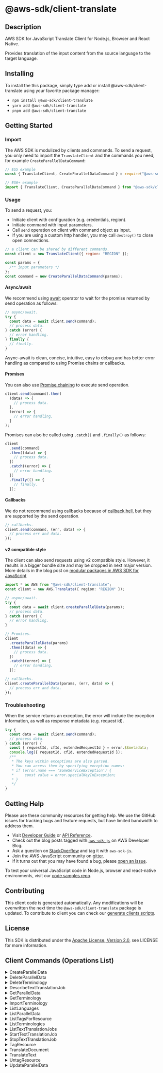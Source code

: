 <!-- generated file, do not edit directly -->

# @aws-sdk/client-translate

## Description

AWS SDK for JavaScript Translate Client for Node.js, Browser and React Native.

<p>Provides translation of the input content from the source language to the target language.</p>

## Installing

To install the this package, simply type add or install @aws-sdk/client-translate
using your favorite package manager:

- `npm install @aws-sdk/client-translate`
- `yarn add @aws-sdk/client-translate`
- `pnpm add @aws-sdk/client-translate`

## Getting Started

### Import

The AWS SDK is modulized by clients and commands.
To send a request, you only need to import the `TranslateClient` and
the commands you need, for example `CreateParallelDataCommand`:

```js
// ES5 example
const { TranslateClient, CreateParallelDataCommand } = require("@aws-sdk/client-translate");
```

```ts
// ES6+ example
import { TranslateClient, CreateParallelDataCommand } from "@aws-sdk/client-translate";
```

### Usage

To send a request, you:

- Initiate client with configuration (e.g. credentials, region).
- Initiate command with input parameters.
- Call `send` operation on client with command object as input.
- If you are using a custom http handler, you may call `destroy()` to close open connections.

```js
// a client can be shared by different commands.
const client = new TranslateClient({ region: "REGION" });

const params = {
  /** input parameters */
};
const command = new CreateParallelDataCommand(params);
```

#### Async/await

We recommend using [await](https://developer.mozilla.org/en-US/docs/Web/JavaScript/Reference/Operators/await)
operator to wait for the promise returned by send operation as follows:

```js
// async/await.
try {
  const data = await client.send(command);
  // process data.
} catch (error) {
  // error handling.
} finally {
  // finally.
}
```

Async-await is clean, concise, intuitive, easy to debug and has better error handling
as compared to using Promise chains or callbacks.

#### Promises

You can also use [Promise chaining](https://developer.mozilla.org/en-US/docs/Web/JavaScript/Guide/Using_promises#chaining)
to execute send operation.

```js
client.send(command).then(
  (data) => {
    // process data.
  },
  (error) => {
    // error handling.
  }
);
```

Promises can also be called using `.catch()` and `.finally()` as follows:

```js
client
  .send(command)
  .then((data) => {
    // process data.
  })
  .catch((error) => {
    // error handling.
  })
  .finally(() => {
    // finally.
  });
```

#### Callbacks

We do not recommend using callbacks because of [callback hell](http://callbackhell.com/),
but they are supported by the send operation.

```js
// callbacks.
client.send(command, (err, data) => {
  // process err and data.
});
```

#### v2 compatible style

The client can also send requests using v2 compatible style.
However, it results in a bigger bundle size and may be dropped in next major version. More details in the blog post
on [modular packages in AWS SDK for JavaScript](https://aws.amazon.com/blogs/developer/modular-packages-in-aws-sdk-for-javascript/)

```ts
import * as AWS from "@aws-sdk/client-translate";
const client = new AWS.Translate({ region: "REGION" });

// async/await.
try {
  const data = await client.createParallelData(params);
  // process data.
} catch (error) {
  // error handling.
}

// Promises.
client
  .createParallelData(params)
  .then((data) => {
    // process data.
  })
  .catch((error) => {
    // error handling.
  });

// callbacks.
client.createParallelData(params, (err, data) => {
  // process err and data.
});
```

### Troubleshooting

When the service returns an exception, the error will include the exception information,
as well as response metadata (e.g. request id).

```js
try {
  const data = await client.send(command);
  // process data.
} catch (error) {
  const { requestId, cfId, extendedRequestId } = error.$$metadata;
  console.log({ requestId, cfId, extendedRequestId });
  /**
   * The keys within exceptions are also parsed.
   * You can access them by specifying exception names:
   * if (error.name === 'SomeServiceException') {
   *     const value = error.specialKeyInException;
   * }
   */
}
```

## Getting Help

Please use these community resources for getting help.
We use the GitHub issues for tracking bugs and feature requests, but have limited bandwidth to address them.

- Visit [Developer Guide](https://docs.aws.amazon.com/sdk-for-javascript/v3/developer-guide/welcome.html)
  or [API Reference](https://docs.aws.amazon.com/AWSJavaScriptSDK/v3/latest/index.html).
- Check out the blog posts tagged with [`aws-sdk-js`](https://aws.amazon.com/blogs/developer/tag/aws-sdk-js/)
  on AWS Developer Blog.
- Ask a question on [StackOverflow](https://stackoverflow.com/questions/tagged/aws-sdk-js) and tag it with `aws-sdk-js`.
- Join the AWS JavaScript community on [gitter](https://gitter.im/aws/aws-sdk-js-v3).
- If it turns out that you may have found a bug, please [open an issue](https://github.com/aws/aws-sdk-js-v3/issues/new/choose).

To test your universal JavaScript code in Node.js, browser and react-native environments,
visit our [code samples repo](https://github.com/aws-samples/aws-sdk-js-tests).

## Contributing

This client code is generated automatically. Any modifications will be overwritten the next time the `@aws-sdk/client-translate` package is updated.
To contribute to client you can check our [generate clients scripts](https://github.com/aws/aws-sdk-js-v3/tree/main/scripts/generate-clients).

## License

This SDK is distributed under the
[Apache License, Version 2.0](http://www.apache.org/licenses/LICENSE-2.0),
see LICENSE for more information.

## Client Commands (Operations List)

<details>
<summary>
CreateParallelData
</summary>

[Command API Reference](https://docs.aws.amazon.com/AWSJavaScriptSDK/v3/latest/clients/client-translate/classes/createparalleldatacommand.html) / [Input](https://docs.aws.amazon.com/AWSJavaScriptSDK/v3/latest/clients/client-translate/interfaces/createparalleldatacommandinput.html) / [Output](https://docs.aws.amazon.com/AWSJavaScriptSDK/v3/latest/clients/client-translate/interfaces/createparalleldatacommandoutput.html)

</details>
<details>
<summary>
DeleteParallelData
</summary>

[Command API Reference](https://docs.aws.amazon.com/AWSJavaScriptSDK/v3/latest/clients/client-translate/classes/deleteparalleldatacommand.html) / [Input](https://docs.aws.amazon.com/AWSJavaScriptSDK/v3/latest/clients/client-translate/interfaces/deleteparalleldatacommandinput.html) / [Output](https://docs.aws.amazon.com/AWSJavaScriptSDK/v3/latest/clients/client-translate/interfaces/deleteparalleldatacommandoutput.html)

</details>
<details>
<summary>
DeleteTerminology
</summary>

[Command API Reference](https://docs.aws.amazon.com/AWSJavaScriptSDK/v3/latest/clients/client-translate/classes/deleteterminologycommand.html) / [Input](https://docs.aws.amazon.com/AWSJavaScriptSDK/v3/latest/clients/client-translate/interfaces/deleteterminologycommandinput.html) / [Output](https://docs.aws.amazon.com/AWSJavaScriptSDK/v3/latest/clients/client-translate/interfaces/deleteterminologycommandoutput.html)

</details>
<details>
<summary>
DescribeTextTranslationJob
</summary>

[Command API Reference](https://docs.aws.amazon.com/AWSJavaScriptSDK/v3/latest/clients/client-translate/classes/describetexttranslationjobcommand.html) / [Input](https://docs.aws.amazon.com/AWSJavaScriptSDK/v3/latest/clients/client-translate/interfaces/describetexttranslationjobcommandinput.html) / [Output](https://docs.aws.amazon.com/AWSJavaScriptSDK/v3/latest/clients/client-translate/interfaces/describetexttranslationjobcommandoutput.html)

</details>
<details>
<summary>
GetParallelData
</summary>

[Command API Reference](https://docs.aws.amazon.com/AWSJavaScriptSDK/v3/latest/clients/client-translate/classes/getparalleldatacommand.html) / [Input](https://docs.aws.amazon.com/AWSJavaScriptSDK/v3/latest/clients/client-translate/interfaces/getparalleldatacommandinput.html) / [Output](https://docs.aws.amazon.com/AWSJavaScriptSDK/v3/latest/clients/client-translate/interfaces/getparalleldatacommandoutput.html)

</details>
<details>
<summary>
GetTerminology
</summary>

[Command API Reference](https://docs.aws.amazon.com/AWSJavaScriptSDK/v3/latest/clients/client-translate/classes/getterminologycommand.html) / [Input](https://docs.aws.amazon.com/AWSJavaScriptSDK/v3/latest/clients/client-translate/interfaces/getterminologycommandinput.html) / [Output](https://docs.aws.amazon.com/AWSJavaScriptSDK/v3/latest/clients/client-translate/interfaces/getterminologycommandoutput.html)

</details>
<details>
<summary>
ImportTerminology
</summary>

[Command API Reference](https://docs.aws.amazon.com/AWSJavaScriptSDK/v3/latest/clients/client-translate/classes/importterminologycommand.html) / [Input](https://docs.aws.amazon.com/AWSJavaScriptSDK/v3/latest/clients/client-translate/interfaces/importterminologycommandinput.html) / [Output](https://docs.aws.amazon.com/AWSJavaScriptSDK/v3/latest/clients/client-translate/interfaces/importterminologycommandoutput.html)

</details>
<details>
<summary>
ListLanguages
</summary>

[Command API Reference](https://docs.aws.amazon.com/AWSJavaScriptSDK/v3/latest/clients/client-translate/classes/listlanguagescommand.html) / [Input](https://docs.aws.amazon.com/AWSJavaScriptSDK/v3/latest/clients/client-translate/interfaces/listlanguagescommandinput.html) / [Output](https://docs.aws.amazon.com/AWSJavaScriptSDK/v3/latest/clients/client-translate/interfaces/listlanguagescommandoutput.html)

</details>
<details>
<summary>
ListParallelData
</summary>

[Command API Reference](https://docs.aws.amazon.com/AWSJavaScriptSDK/v3/latest/clients/client-translate/classes/listparalleldatacommand.html) / [Input](https://docs.aws.amazon.com/AWSJavaScriptSDK/v3/latest/clients/client-translate/interfaces/listparalleldatacommandinput.html) / [Output](https://docs.aws.amazon.com/AWSJavaScriptSDK/v3/latest/clients/client-translate/interfaces/listparalleldatacommandoutput.html)

</details>
<details>
<summary>
ListTagsForResource
</summary>

[Command API Reference](https://docs.aws.amazon.com/AWSJavaScriptSDK/v3/latest/clients/client-translate/classes/listtagsforresourcecommand.html) / [Input](https://docs.aws.amazon.com/AWSJavaScriptSDK/v3/latest/clients/client-translate/interfaces/listtagsforresourcecommandinput.html) / [Output](https://docs.aws.amazon.com/AWSJavaScriptSDK/v3/latest/clients/client-translate/interfaces/listtagsforresourcecommandoutput.html)

</details>
<details>
<summary>
ListTerminologies
</summary>

[Command API Reference](https://docs.aws.amazon.com/AWSJavaScriptSDK/v3/latest/clients/client-translate/classes/listterminologiescommand.html) / [Input](https://docs.aws.amazon.com/AWSJavaScriptSDK/v3/latest/clients/client-translate/interfaces/listterminologiescommandinput.html) / [Output](https://docs.aws.amazon.com/AWSJavaScriptSDK/v3/latest/clients/client-translate/interfaces/listterminologiescommandoutput.html)

</details>
<details>
<summary>
ListTextTranslationJobs
</summary>

[Command API Reference](https://docs.aws.amazon.com/AWSJavaScriptSDK/v3/latest/clients/client-translate/classes/listtexttranslationjobscommand.html) / [Input](https://docs.aws.amazon.com/AWSJavaScriptSDK/v3/latest/clients/client-translate/interfaces/listtexttranslationjobscommandinput.html) / [Output](https://docs.aws.amazon.com/AWSJavaScriptSDK/v3/latest/clients/client-translate/interfaces/listtexttranslationjobscommandoutput.html)

</details>
<details>
<summary>
StartTextTranslationJob
</summary>

[Command API Reference](https://docs.aws.amazon.com/AWSJavaScriptSDK/v3/latest/clients/client-translate/classes/starttexttranslationjobcommand.html) / [Input](https://docs.aws.amazon.com/AWSJavaScriptSDK/v3/latest/clients/client-translate/interfaces/starttexttranslationjobcommandinput.html) / [Output](https://docs.aws.amazon.com/AWSJavaScriptSDK/v3/latest/clients/client-translate/interfaces/starttexttranslationjobcommandoutput.html)

</details>
<details>
<summary>
StopTextTranslationJob
</summary>

[Command API Reference](https://docs.aws.amazon.com/AWSJavaScriptSDK/v3/latest/clients/client-translate/classes/stoptexttranslationjobcommand.html) / [Input](https://docs.aws.amazon.com/AWSJavaScriptSDK/v3/latest/clients/client-translate/interfaces/stoptexttranslationjobcommandinput.html) / [Output](https://docs.aws.amazon.com/AWSJavaScriptSDK/v3/latest/clients/client-translate/interfaces/stoptexttranslationjobcommandoutput.html)

</details>
<details>
<summary>
TagResource
</summary>

[Command API Reference](https://docs.aws.amazon.com/AWSJavaScriptSDK/v3/latest/clients/client-translate/classes/tagresourcecommand.html) / [Input](https://docs.aws.amazon.com/AWSJavaScriptSDK/v3/latest/clients/client-translate/interfaces/tagresourcecommandinput.html) / [Output](https://docs.aws.amazon.com/AWSJavaScriptSDK/v3/latest/clients/client-translate/interfaces/tagresourcecommandoutput.html)

</details>
<details>
<summary>
TranslateDocument
</summary>

[Command API Reference](https://docs.aws.amazon.com/AWSJavaScriptSDK/v3/latest/clients/client-translate/classes/translatedocumentcommand.html) / [Input](https://docs.aws.amazon.com/AWSJavaScriptSDK/v3/latest/clients/client-translate/interfaces/translatedocumentcommandinput.html) / [Output](https://docs.aws.amazon.com/AWSJavaScriptSDK/v3/latest/clients/client-translate/interfaces/translatedocumentcommandoutput.html)

</details>
<details>
<summary>
TranslateText
</summary>

[Command API Reference](https://docs.aws.amazon.com/AWSJavaScriptSDK/v3/latest/clients/client-translate/classes/translatetextcommand.html) / [Input](https://docs.aws.amazon.com/AWSJavaScriptSDK/v3/latest/clients/client-translate/interfaces/translatetextcommandinput.html) / [Output](https://docs.aws.amazon.com/AWSJavaScriptSDK/v3/latest/clients/client-translate/interfaces/translatetextcommandoutput.html)

</details>
<details>
<summary>
UntagResource
</summary>

[Command API Reference](https://docs.aws.amazon.com/AWSJavaScriptSDK/v3/latest/clients/client-translate/classes/untagresourcecommand.html) / [Input](https://docs.aws.amazon.com/AWSJavaScriptSDK/v3/latest/clients/client-translate/interfaces/untagresourcecommandinput.html) / [Output](https://docs.aws.amazon.com/AWSJavaScriptSDK/v3/latest/clients/client-translate/interfaces/untagresourcecommandoutput.html)

</details>
<details>
<summary>
UpdateParallelData
</summary>

[Command API Reference](https://docs.aws.amazon.com/AWSJavaScriptSDK/v3/latest/clients/client-translate/classes/updateparalleldatacommand.html) / [Input](https://docs.aws.amazon.com/AWSJavaScriptSDK/v3/latest/clients/client-translate/interfaces/updateparalleldatacommandinput.html) / [Output](https://docs.aws.amazon.com/AWSJavaScriptSDK/v3/latest/clients/client-translate/interfaces/updateparalleldatacommandoutput.html)

</details>
